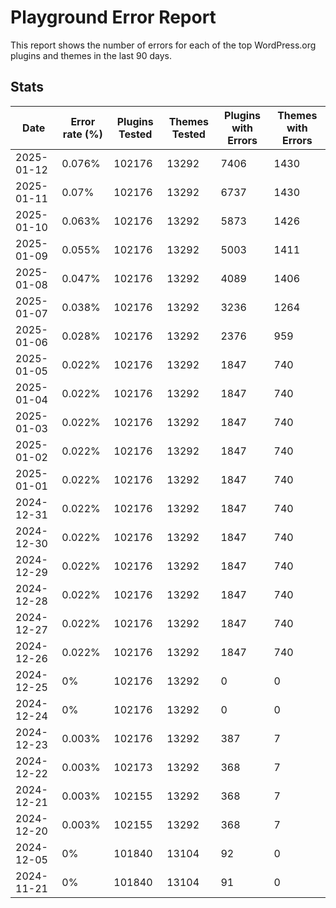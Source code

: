 # Playground Error Report
This report shows the number of errors for each of the top WordPress.org plugins and themes in the last 90 days.

## Stats
| Date | Error rate (%) | Plugins Tested | Themes Tested | Plugins with Errors | Themes with Errors |
|------|----------------|----------------|---------------|---------------------|--------------------|
| 2025-01-12 | 0.076% | 102176 | 13292 | 7406 | 1430 |
| 2025-01-11 | 0.07% | 102176 | 13292 | 6737 | 1430 |
| 2025-01-10 | 0.063% | 102176 | 13292 | 5873 | 1426 |
| 2025-01-09 | 0.055% | 102176 | 13292 | 5003 | 1411 |
| 2025-01-08 | 0.047% | 102176 | 13292 | 4089 | 1406 |
| 2025-01-07 | 0.038% | 102176 | 13292 | 3236 | 1264 |
| 2025-01-06 | 0.028% | 102176 | 13292 | 2376 | 959 |
| 2025-01-05 | 0.022% | 102176 | 13292 | 1847 | 740 |
| 2025-01-04 | 0.022% | 102176 | 13292 | 1847 | 740 |
| 2025-01-03 | 0.022% | 102176 | 13292 | 1847 | 740 |
| 2025-01-02 | 0.022% | 102176 | 13292 | 1847 | 740 |
| 2025-01-01 | 0.022% | 102176 | 13292 | 1847 | 740 |
| 2024-12-31 | 0.022% | 102176 | 13292 | 1847 | 740 |
| 2024-12-30 | 0.022% | 102176 | 13292 | 1847 | 740 |
| 2024-12-29 | 0.022% | 102176 | 13292 | 1847 | 740 |
| 2024-12-28 | 0.022% | 102176 | 13292 | 1847 | 740 |
| 2024-12-27 | 0.022% | 102176 | 13292 | 1847 | 740 |
| 2024-12-26 | 0.022% | 102176 | 13292 | 1847 | 740 |
| 2024-12-25 | 0% | 102176 | 13292 | 0 | 0 |
| 2024-12-24 | 0% | 102176 | 13292 | 0 | 0 |
| 2024-12-23 | 0.003% | 102176 | 13292 | 387 | 7 |
| 2024-12-22 | 0.003% | 102173 | 13292 | 368 | 7 |
| 2024-12-21 | 0.003% | 102155 | 13292 | 368 | 7 |
| 2024-12-20 | 0.003% | 102155 | 13292 | 368 | 7 |
| 2024-12-05 | 0% | 101840 | 13104 | 92 | 0 |
| 2024-11-21 | 0% | 101840 | 13104 | 91 | 0 |
